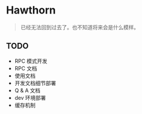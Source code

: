 # Hawthorn

> 已经无法回到过去了。也不知道将来会是什么模样。

## TODO

- RPC 模式开发
- RPC 文档
- 使用文档
- 开发文档细节部署
- Q & A 文档
- dev 环境部署
- 缓存机制


